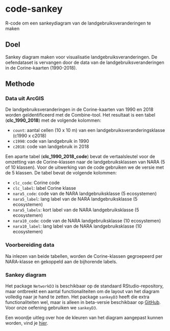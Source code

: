 # code-sankey
R-code om een sankeydiagram van de landgebruiksveranderingen te maken

## Doel

Sankey diagram maken voor visualisatie landgebruiksveranderingen. De oefendataset is vervangen door de data van de landgebruiksveranderingen in de Corine-kaarten (1990-2018).

## Methode

### Data uit ArcGIS

De landgebruiksveranderingen in de Corine-kaarten van 1990 en 2018 worden geïdentificeerd met de Combine-tool. Het resultaat is een tabel (**clc_1990_2018**) met de volgende kolommen: 
* `count`: aantal cellen (10 x 10 m) van een landgebruiksveranderingsklasse (c1990 x c2018)
* `c1990`: code van landgebruik in 1990
* `c2018`: code van landgebruik in 2018

Een aparte tabel (**clc_1990_2018_code**) bevat de vertaalsleutel voor de omzetting van de Corine-klassen naar de landgebruiksklassen van NARA (5 of 10 klassen). Voor de uitwerking van de code gebruiken we de versie met de 5 klassen. De tabel bevat de volgende kolommen:
* `clc_code`: Corine code
* `clc_label`: label Corine klasse
* `nara5_code`: code van de NARA landgebruiksklasse (5 ecosystemen) 
* `nara5_label`: lang label van de NARA landgebruiksklasse (5 ecosystemen)
* `nara5_labels`: kort label van de NARA landgebruiksklasse (5 ecosystemen)
* `nara10_code`: code van de NARA landgebruiksklasse (10 ecosystemen)
* `nara10_label`: lang label van de NARA landgebruiksklasse (10 ecosystemen)

### Voorbereiding  data

Na inlezen van beide tabellen, worden de Corine-klassen gegroepeerd per NARA-klasse en gekoppeld aan de bijhorende labels.

### Sankey diagram

Het package `NetworkD3` is beschikbaar op de standaard RStudio-repository, maar ontbreekt een aantal functionaliteiten om de layout van het diagram volledig naar je hand te zetten. Het package `sankeyD3` heeft die extra functionaliteiten wel, maar is alleen in beta-versie beschikbaar op [GitHub](https://github.com/fbreitwieser/sankeyD3). Voor onze oefening gebruiken we `sankeyD3`. 

Een woordje uitleg over hoe de kleuren van het diagram aangepast kunnen worden, vind je [hier](https://www.r-graph-gallery.com/322-custom-colours-in-sankey-diagram.html).



